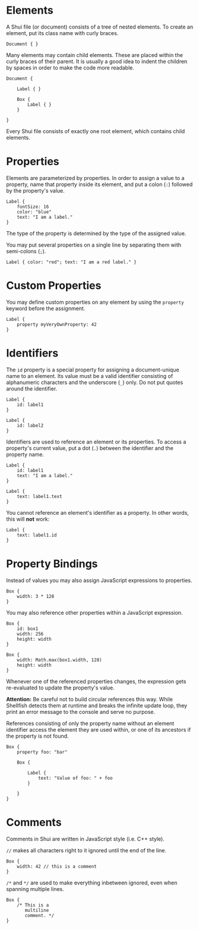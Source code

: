 # Elements

A Shui file (or document) consists of a tree of nested elements. To create an element,
put its class name with curly braces.

    Document { }

Many elements may contain child elements. These are placed within the curly braces
of their parent. It is usually a good idea to indent the children by spaces in order
to make the code more readable.

    Document {

        Label { }

        Box {
            Label { }
        }

    }

Every Shui file consists of exactly one root element, which contains child elements.

# Properties

Elements are parameterized by properties. In order to assign a value to a property,
name that property inside its element, and put a colon (`:`) followed by the
property's value.

    Label {
        fontSize: 16
        color: "blue"
        text: "I am a label."
    }

The type of the property is determined by the type of the assigned value.

You may put several properties on a single line by separating them with semi-colons (`;`).

    Label { color: "red"; text: "I am a red label." }

# Custom Properties

You may define custom properties on any element by using the `property` keyword before
the assignment.

    Label {
        property myVeryOwnProperty: 42
    }

# Identifiers

The `id` property is a special property for assigning a document-unique name to an element.
Its value must be a valid identifier consisting of alphanumeric characters and the
underscore (`_`) only. Do not put quotes around the identifier.

    Label {
        id: label1
    }

    Label {
        id: label2
    }

Identifiers are used to reference an element or its properties. To access a property's current
value, put a dot (`.`) between the identifier and the property name.

    Label {
        id: label1
        text: "I am a label."
    }

    Label {
        text: label1.text
    }

You cannot reference an element's identifier as a property. In other words,
this will **not** work:

    Label {
        text: label1.id
    }

# Property Bindings

Instead of values you may also assign JavaScript expressions to properties.

    Box {
        width: 3 * 128
    }

You may also reference other properties within a JavaScript expression.

    Box {
        id: box1
        width: 256
        height: width
    }

    Box {
        width: Math.max(box1.width, 128)
        height: width
    }

Whenever one of the referenced properties changes, the expression gets re-evaluated
to update the property's value.

**Attention:** Be careful not to build circular references this way. While Shellfish detects them
at runtime and breaks the infinite update loop, they print an error message to the console
and serve no purpose.

References consisting of only the property name without an element identifier access the element they are
used within, or one of its ancestors if the property is not found.

    Box {
        property foo: "bar"

        Box {

            Label {
                text: "Value of foo: " + foo
            }

        }
    }

# Comments

Comments in Shui are written in JavaScript style (i.e. C++ style).

`//` makes all characters right to it ignored until the end of the line.

    Box {
        width: 42 // this is a comment
    }

`/*` and `*/` are used to make everything inbetween ignored, even when spanning
multiple lines.

    Box {
        /* This is a
           multiline
           comment. */
    }
